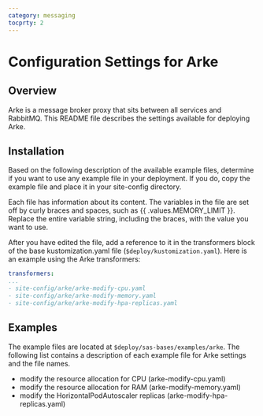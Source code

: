 ```yaml
---
category: messaging
tocprty: 2
---
```


# Configuration Settings for Arke

## Overview

Arke is a message broker proxy that sits between all services and RabbitMQ.
This README file describes the settings available for deploying Arke.

## Installation

Based on the following description of the available example files, determine if you
want to use any example file in your deployment. If you do, copy the example
file and place it in your site-config directory.

Each file has information about its content. The variables in the file are set
off by curly braces and spaces, such as {{ .values.MEMORY_LIMIT }}. Replace the
entire variable string, including the braces, with the value you want to use.

After you have edited the file, add a reference to it in the transformers block
of the base kustomization.yaml file (`$deploy/kustomization.yaml`). Here is an
example using the Arke transformers:

```yaml
transformers:
...
- site-config/arke/arke-modify-cpu.yaml
- site-config/arke/arke-modify-memory.yaml
- site-config/arke/arke-modify-hpa-replicas.yaml
```

## Examples

The example files are located at `$deploy/sas-bases/examples/arke`.
The following list contains a description of each example file for Arke settings
and the file names.

- modify the resource allocation for CPU (arke-modify-cpu.yaml)
- modify the resource allocation for RAM (arke-modify-memory.yaml)
- modify the HorizontalPodAutoscaler replicas (arke-modify-hpa-replicas.yaml)
